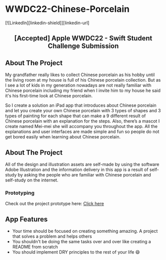 # WWDC22-Chinese-Porcelain

<div id="top"></div>
[![LinkedIn][linkedin-shield]][linkedin-url]

<!-- PROJECT TITLE-->
<br />
<div align="center">
  <h2 align="center">[Accepted] Apple WWDC22 - Swift Student Challenge Submission </h2>
</div>

<!-- ABOUT THE PROJECT -->
## About The Project
My grandfather really likes to collect Chinese porcelain as his hobby until the living room at my house is full of his Chinese porcelain collection. But as I see a lot of kids in my generation nowadays are not really familiar with Chinese porcelain including my friend when I invite him to my house he said it's his first-time look at Chinese porcelain.

So I create a solution an iPad app that introduces about Chinese porcelain and let you create your own Chinese porcelain with 3 types of shapes and 3 types of painting for each shape that can make a 9 different result of Chinese porcelain with an explanation for the steps. Also, there’s a mascot I create named Mei-mei she will accompany you throughout the app. All the explanations and user interfaces are made simple and fun so people do not get bored easily when learning about Chinese porcelain.

<!-- VISUAL THE PROJECT -->
## About The Project
All of the design and illustration assets are self-made by using the software Adobe Illustration and the information delivery in this app is a result of self-study by asking the people who are familiar with Chinese porcelain and self-study on the internet.

### Prototyping
Check out the project prototype here: [Click here](https://www.figma.com/file/3SgxiQgwrrD0ajDeuIi1iI/WWDC'22-Submission?node-id=0%3A1)

<!-- FEATURE THE PROJECT -->
## App Features
* Your time should be focused on creating something amazing. A project that solves a problem and helps others
* You shouldn't be doing the same tasks over and over like creating a README from scratch
* You should implement DRY principles to the rest of your life :smile: